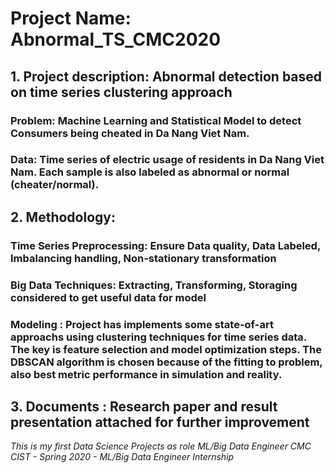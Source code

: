 # Project Name: Abnormal_TS_CMC2020

## 1. Project description: Abnormal detection based on time series clustering approach
### Problem:  Machine Learning and Statistical Model to detect Consumers being cheated in Da Nang Viet Nam.

### Data: Time series of electric usage of residents in Da Nang Viet Nam. Each sample is also labeled as abnormal or normal (cheater/normal).

## 2. Methodology:

### Time Series Preprocessing: Ensure Data quality, Data Labeled, Imbalancing handling, Non-stationary transformation 
### Big Data Techniques:  Extracting, Transforming, Storaging considered to get useful data for model
### Modeling : Project has implements some state-of-art approachs using clustering techniques for time series data. The key is feature selection and model optimization steps. The DBSCAN algorithm is chosen because of the fitting to problem, also best metric performance in simulation and reality.

## 3. Documents : Research paper and result presentation attached for further improvement


*This is my first Data Science Projects as role ML/Big Data Engineer*
*CMC CIST - Spring 2020 - ML/Big Data Engineer Internship*
